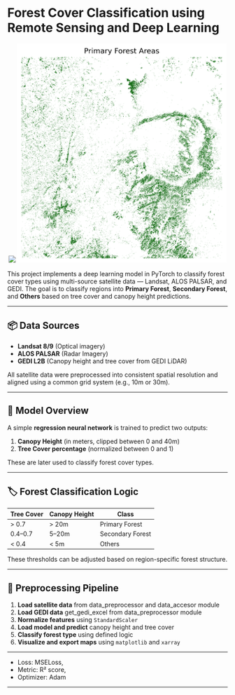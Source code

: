 # Forest Cover Classification using Remote Sensing and Deep Learning

<p align="center">
  <img src="images/Forest Classification.png" height="500px" />
  <img src="images/Primary forest area.png" height="500px" />
</p>

This project implements a deep learning model in PyTorch to classify forest cover types using multi-source satellite data — Landsat, ALOS PALSAR, and GEDI. The goal is to classify regions into **Primary Forest**, **Secondary Forest**, and **Others** based on tree cover and canopy height predictions.

---

## 📦 Data Sources

- **Landsat 8/9** (Optical imagery)
- **ALOS PALSAR** (Radar Imagery)
- **GEDI L2B** (Canopy height and tree cover from GEDI LiDAR)

All satellite data were preprocessed into consistent spatial resolution and aligned using a common grid system (e.g., 10m or 30m).

---

## 🧠 Model Overview

A simple  **regression neural network** is trained to predict two outputs:

1. **Canopy Height** (in meters, clipped between 0 and 40m)
2. **Tree Cover percentage** (normalized between 0 and 1)

These are later used to classify forest cover types.

---

## 🏷️ Forest Classification Logic

| Tree Cover | Canopy Height | Class            |
|------------|----------------|------------------|
| > 0.7      | > 20m          | Primary Forest   |
| 0.4–0.7    | 5–20m          | Secondary Forest |
| < 0.4      | < 5m           | Others           |

These thresholds can be adjusted based on region-specific forest structure.

---

## 🔧 Preprocessing Pipeline

1. **Load satellite data** from data_preprocessor and data_accesor module
2. **Load GEDI data** get_gedi_excel from data_preprocessor module
3. **Normalize features** using `StandardScaler`
4. **Load model and predict** canopy height and tree cover
5. **Classify forest type** using defined logic
6. **Visualize and export maps** using `matplotlib` and `xarray`

---

- Loss: MSELoss,
- Metric: R² score,
- Optimizer: Adam

---



